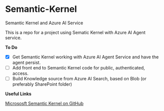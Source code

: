 # Semantic-Kernel
Semantic Kernel and Azure AI Service

This is a repo for a project using Sematic Kernel with Azure AI Agent service.

**To Do**
 - [X] Get Semantic Kernel working with Azure AI Agent Service and have the agent persist.
 - [ ] Add front end to Semantic Kernel code for public, authenticated, access.
 - [ ] Build Knowledge source from Azure AI Search, based on Blob (or preferably SharePoint folder)

**Useful Links**

[Micrososft Semantic Kernel on GitHub](https://github.com/microsoft/semantic-kernel)


